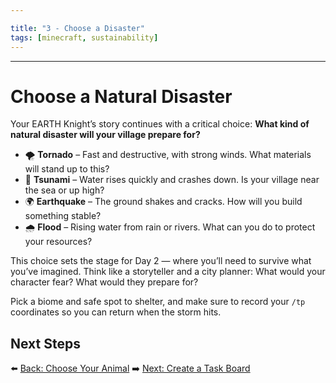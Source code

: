 ```yaml
---

title: "3 - Choose a Disaster"
tags: [minecraft, sustainability]
---
```

-------------------------------------------

# Choose a Natural Disaster

Your EARTH Knight’s story continues with a critical choice: **What kind of natural disaster will your village prepare for?**

* 🌪 **Tornado** – Fast and destructive, with strong winds. What materials will stand up to this?
* 🌊 **Tsunami** – Water rises quickly and crashes down. Is your village near the sea or up high?
* 🌍 **Earthquake** – The ground shakes and cracks. How will you build something stable?
* 🌧 **Flood** – Rising water from rain or rivers. What can you do to protect your resources?

This choice sets the stage for Day 2 — where you’ll need to survive what you’ve imagined. Think like a storyteller and a city planner: What would your character fear? What would they prepare for?

Pick a biome and safe spot to shelter, and make sure to record your `/tp` coordinates so you can return when the storm hits.

## Next Steps

⬅️ [Back: Choose Your Animal](/sustainability_lab/Day-1/01_choose_animal)
➡️ [Next: Create a Task Board](/sustainability_lab/Day-1/03_task_board)
